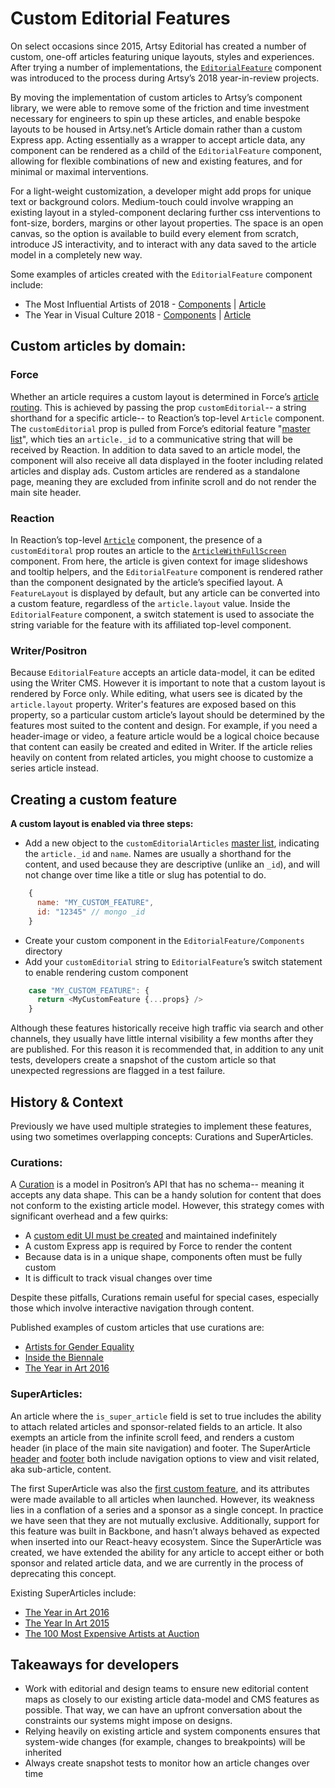 # Custom Editorial Features

On select occasions since 2015, Artsy Editorial has created a number of custom, one-off articles featuring unique layouts, styles and experiences. After trying a number of implementations, the [`EditorialFeature`](https://github.com/artsy/reaction/tree/master/src/Components/Publishing/EditorialFeature) component was introduced to the process during Artsy’s 2018 year-in-review projects.

By moving the implementation of custom articles to Artsy’s component library, we were able to remove some of the friction and time investment necessary for engineers to spin up these articles, and enable bespoke layouts to be housed in Artsy.net’s Article domain rather than a custom Express app. Acting essentially as a wrapper to accept article data, any component can be rendered as a child of the `EditorialFeature` component, allowing for flexible combinations of new and existing features, and for minimal or maximal interventions.

For a light-weight customization, a developer might add props for unique text or background colors. Medium-touch could involve wrapping an existing layout in a styled-component declaring further css interventions to font-size, borders, margins or other layout properties. The space is an open canvas, so the option is available to build every element from scratch, introduce JS interactivity, and to interact with any data saved to the article model in a completely new way.

Some examples of articles created with the `EditorialFeature` component include:

- The Most Influential Artists of 2018 - [Components](https://github.com/artsy/reaction/tree/master/src/Components/Publishing/EditorialFeature/Components/Eoy2018Artists) | [Article](https://www.artsy.net/article/artsy-editorial-influential-artists-2018)
- The Year in Visual Culture 2018 - [Components](https://github.com/artsy/reaction/blob/master/src/Components/Publishing/EditorialFeature/Components/Eoy2018Culture.tsx) | [Article](https://www.artsy.net/article/artsy-editorial-people-defined-visual-culture-2018)

## Custom articles by domain:

### Force

Whether an article requires a custom layout is determined in Force’s [article routing](https://github.com/artsy/force/blob/master/src/desktop/apps/article/routes.ts). This is achieved by passing the prop `customEditorial`-- a string shorthand for a specific article-- to Reaction’s top-level `Article` component. The `customEditorial` prop is pulled from Force’s editorial feature "[master list](https://github.com/artsy/force/blob/master/src/desktop/apps/article/editorial_features.ts)", which ties an `article._id` to a communicative string that will be received by Reaction. In addition to data saved to an article model, the component will also receive all data displayed in the footer including related articles and display ads. Custom articles are rendered as a standalone page, meaning they are excluded from infinite scroll and do not render the main site header.

### Reaction

In Reaction’s top-level [`Article`](https://github.com/artsy/reaction/blob/master/src/Components/Publishing/Article.tsx) component, the presence of a `customEditoral` prop routes an article to the [`ArticleWithFullScreen`](https://github.com/artsy/reaction/blob/master/src/Components/Publishing/Layouts/ArticleWithFullScreen.tsx) component. From here, the article is given context for image slideshows and tooltip helpers, and the `EditorialFeature` component is rendered rather than the component designated by the article’s specified layout. A `FeatureLayout` is displayed by default, but any article can be converted into a custom feature, regardless of the `article.layout` value. Inside the `EditorialFeature` component, a switch statement is used to associate the string variable for the feature with its affiliated top-level component.

### Writer/Positron

Because `EditorialFeature` accepts an article data-model, it can be edited using the Writer CMS. However it is important to note that a custom layout is rendered by Force only. While editing, what users see is dicated by the `article.layout` property. Writer's features are exposed based on this property, so a particular custom article’s layout should be determined by the features most suited to the content and design. For example, if you need a header-image or video, a feature article would be a logical choice because that content can easily be created and edited in Writer. If the article relies heavily on content from related articles, you might choose to customize a series article instead.

## Creating a custom feature

**A custom layout is enabled via three steps:**

- Add a new object to the `customEditorialArticles` [master list](https://github.com/artsy/force/blob/master/src/desktop/apps/article/editorial_features.ts), indicating the `article._id` and `name`. Names are usually a shorthand for the content, and used because they are descriptive (unlike an `_id`), and will not change over time like a title or slug has potential to do.

```javascript
    {
      name: "MY_CUSTOM_FEATURE",
      id: "12345" // mongo _id
    }
```

- Create your custom component in the `EditorialFeature/Components` directory
- Add your `customEditorial` string to `EditorialFeature`’s switch statement to enable rendering custom component

```javascript
    case "MY_CUSTOM_FEATURE": {
      return <MyCustomFeature {...props} />
    }
```

Although these features historically receive high traffic via search and other channels, they usually have little internal visibility a few months after they are published. For this reason it is recommended that, in addition to any unit tests, developers create a snapshot of the custom article so that unexpected regressions are flagged in a test failure.

## History & Context

Previously we have used multiple strategies to implement these features, using two sometimes overlapping concepts: Curations and SuperArticles.

### Curations:

A [Curation](https://github.com/artsy/positron/tree/master/src/api/apps/curations) is a model in Positron’s API that has no schema-- meaning it accepts any data shape. This can be a handy solution for content that does not conform to the existing article model. However, this strategy comes with significant overhead and a few quirks:

- A [custom edit UI must be created](https://github.com/artsy/positron/tree/master/src/client/apps/settings/client/curations) and maintained indefinitely
- A custom Express app is required by Force to render the content
- Because data is in a unique shape, components often must be fully custom
- It is difficult to track visual changes over time

Despite these pitfalls, Curations remain useful for special cases, especially those which involve interactive navigation through content.

Published examples of custom articles that use curations are:

- [Artists for Gender Equality](https://www.artsy.net/gender-equality)
- [Inside the Biennale](https://www.artsy.net/venice-biennale)
- [The Year in Art 2016](https://www.artsy.net/2016-year-in-art)

### SuperArticles:

An article where the `is_super_article` field is set to true includes the ability to attach related articles and sponsor-related fields to an article. It also exempts an article from the infinite scroll feed, and renders a custom header (in place of the main site navigation) and footer. The SuperArticle [header](https://github.com/artsy/force/blob/master/src/desktop/components/article/templates/super_article_sticky_header.jade) and [footer](https://github.com/artsy/force/blob/master/src/desktop/components/article/templates/super_article_footer.jade) both include navigation options to view and visit related, aka sub-article, content.

The first SuperArticle was also the [first custom feature](https://www.artsy.net/2015-year-in-art), and its attributes were made available to all articles when launched. However, its weakness lies in a conflation of a series and a sponsor as a single concept. In practice we have seen that they are not mutually exclusive. Additionally, support for this feature was built in Backbone, and hasn’t always behaved as expected when inserted into our React-heavy ecosystem. Since the SuperArticle was created, we have extended the ability for any article to accept either or both sponsor and related article data, and we are currently in the process of deprecating this concept.

Existing SuperArticles include:

- [The Year in Art 2016](https://www.artsy.net/2016-year-in-art)
- [The Year In Art 2015](https://www.artsy.net/2015-year-in-art)
- [The 100 Most Expensive Artists at Auction](https://www.artsy.net/article/artsy-editorial-the-100-most-expensive-artists)

## Takeaways for developers

- Work with editorial and design teams to ensure new editorial content maps as closely to our existing article data-model and CMS features as possible. That way, we can have an upfront conversation about the constraints our systems might impose on designs.
- Relying heavily on existing article and system components ensures that system-wide changes (for example, changes to breakpoints) will be inherited
- Always create snapshot tests to monitor how an article changes over time
